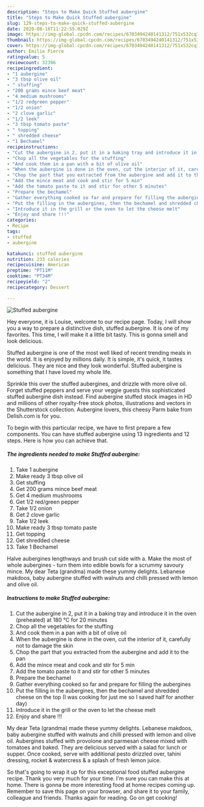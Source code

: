 ```yaml
---
description: "Steps to Make Quick Stuffed aubergine"
title: "Steps to Make Quick Stuffed aubergine"
slug: 129-steps-to-make-quick-stuffed-aubergine
date: 2020-08-16T11:22:55.029Z
image: https://img-global.cpcdn.com/recipes/6703494240141312/751x532cq70/stuffed-aubergine-recipe-main-photo.jpg
thumbnail: https://img-global.cpcdn.com/recipes/6703494240141312/751x532cq70/stuffed-aubergine-recipe-main-photo.jpg
cover: https://img-global.cpcdn.com/recipes/6703494240141312/751x532cq70/stuffed-aubergine-recipe-main-photo.jpg
author: Emilie Pierce
ratingvalue: 5
reviewcount: 32396
recipeingredient:
- "1 aubergine"
- "3 tbsp olive oil"
- " stuffing"
- "200 grams mince beef meat"
- "4 medium mushrooms"
- "1/2 redgreen pepper"
- "1/2 onion"
- "2 clove garlic"
- "1/2 leek"
- "3 tbsp tomato paste"
- " topping"
- " shredded cheese"
- "1 Bechamel"
recipeinstructions:
- "Cut the aubergine in 2, put it in a baking tray and introduce it in the oven (preheated)  at 180 °C for 20 minutes"
- "Chop all the vegetables for the stuffing"
- "And cook them in a pan with a bit of olive oil"
- "When the aubergine is done in the oven, cut the interior of it, carefully not to damage the skin"
- "Chop the part that you extracted from the aubergine and add it to the pan"
- "Add the mince meat and cook and stir for 5 min"
- "Add the tomato paste to it and stir for other 5 minutes"
- "Prepare the bechamel"
- "Gather everything cooked so far and prepare for filling the aubergines"
- "Put the filling in the aubergines, then the bechamel and shredded cheese on the top (I was cooking for just me so I saved half for another day)"
- "Introduce it in the grill or the oven to let the cheese melt"
- "Enjoy and share !!!"
categories:
- Recipe
tags:
- stuffed
- aubergine

katakunci: stuffed aubergine 
nutrition: 233 calories
recipecuisine: American
preptime: "PT11M"
cooktime: "PT34M"
recipeyield: "2"
recipecategory: Dessert

---
```



![Stuffed aubergine](https://img-global.cpcdn.com/recipes/6703494240141312/751x532cq70/stuffed-aubergine-recipe-main-photo.jpg)

Hey everyone, it is Louise, welcome to our recipe page. Today, I will show you a way to prepare a distinctive dish, stuffed aubergine. It is one of my favorites. This time, I will make it a little bit tasty. This is gonna smell and look delicious.

Stuffed aubergine is one of the most well liked of recent trending meals in the world. It is enjoyed by millions daily. It is simple, it's quick, it tastes delicious. They are nice and they look wonderful. Stuffed aubergine is something that I have loved my whole life.

Sprinkle this over the stuffed aubergines, and drizzle with more olive oil. Forget stuffed peppers and serve your veggie guests this sophisticated stuffed aubergine dish instead. Find aubergine stuffed stock images in HD and millions of other royalty-free stock photos, illustrations and vectors in the Shutterstock collection. Aubergine lovers, this cheesy Parm bake from Delish.com is for you.


To begin with this particular recipe, we have to first prepare a few components. You can have stuffed aubergine using 13 ingredients and 12 steps. Here is how you can achieve that.

<!--inarticleads1-->

##### The ingredients needed to make Stuffed aubergine:

1. Take 1 aubergine
1. Make ready 3 tbsp olive oil
1. Get  stuffing
1. Get 200 grams mince beef meat
1. Get 4 medium mushrooms
1. Get 1/2 red/green pepper
1. Take 1/2 onion
1. Get 2 clove garlic
1. Take 1/2 leek
1. Make ready 3 tbsp tomato paste
1. Get  topping
1. Get  shredded cheese
1. Take 1 Bechamel


Halve aubergines lengthways and brush cut side with a. Make the most of whole aubergines - turn them into edible bowls for a scrummy savoury mince. My dear Teta (grandma) made these yummy delights. Lebanese makdoos, baby aubergine stuffed with walnuts and chilli pressed with lemon and olive oil. 

<!--inarticleads2-->

##### Instructions to make Stuffed aubergine:

1. Cut the aubergine in 2, put it in a baking tray and introduce it in the oven (preheated)  at 180 °C for 20 minutes
1. Chop all the vegetables for the stuffing
1. And cook them in a pan with a bit of olive oil
1. When the aubergine is done in the oven, cut the interior of it, carefully not to damage the skin
1. Chop the part that you extracted from the aubergine and add it to the pan
1. Add the mince meat and cook and stir for 5 min
1. Add the tomato paste to it and stir for other 5 minutes
1. Prepare the bechamel
1. Gather everything cooked so far and prepare for filling the aubergines
1. Put the filling in the aubergines, then the bechamel and shredded cheese on the top (I was cooking for just me so I saved half for another day)
1. Introduce it in the grill or the oven to let the cheese melt
1. Enjoy and share !!!


My dear Teta (grandma) made these yummy delights. Lebanese makdoos, baby aubergine stuffed with walnuts and chilli pressed with lemon and olive oil. Aubergines stuffed with provolone and parmesan cheese mixed with tomatoes and baked. They are delicious served with a salad for lunch or supper. Once cooked, serve with additional pesto drizzled over, tahini dressing, rocket &amp; watercress &amp; a splash of fresh lemon juice. 

So that's going to wrap it up for this exceptional food stuffed aubergine recipe. Thank you very much for your time. I'm sure you can make this at home. There is gonna be more interesting food at home recipes coming up. Remember to save this page on your browser, and share it to your family, colleague and friends. Thanks again for reading. Go on get cooking!
